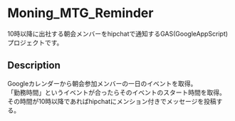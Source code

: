 # Moning_MTG_Reminder
10時以降に出社する朝会メンバーをhipchatで通知するGAS(GoogleAppScript)プロジェクトです。

## Description
Googleカレンダーから朝会参加メンバーの一日のイベントを取得。<br>
「勤務時間」というイベントが合ったらそのイベントのスタート時間を取得。<br>
その時間が10時以降であればhipchatにメンション付きでメッセージを投稿する。

